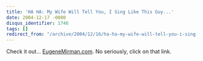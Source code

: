 ```yaml
---
title: 'HA HA: My Wife Will Tell You, I Sing Like This Guy...'
date: 2004-12-17 -0800
disqus_identifier: 1746
tags: []
redirect_from: "/archive/2004/12/16/ha-ha-my-wife-will-tell-you-i-sing-like-this-guy.aspx/"
---
```


Check it out... [EugeneMirman.com](http://www.eugenemirman.com/). No
seriously, click on that link.


